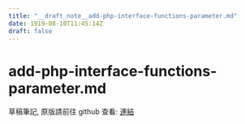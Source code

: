 ```yaml
---
title: "__draft_note__add-php-interface-functions-parameter.md"
date: 1919-08-10T11:45:14Z
draft: false
---
```


# add-php-interface-functions-parameter.md

草稿筆記, 原版請前往 github 查看: [連結](https:/github.com/tinghaolai/just-random-note/blob/master/php/add-php-interface-functions-parameter.md)